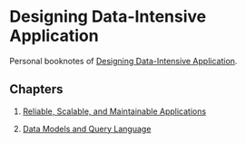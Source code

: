 # Designing Data-Intensive Application

Personal booknotes of [Designing Data-Intensive Application](https://www.amazon.com/Designing-Data-Intensive-Applications-Reliable-Maintainable/dp/1449373321/ref=sr_1_1?ie=UTF8&qid=1514058162&sr=8-1&keywords=designing+data+intensive+applications).

## Chapters

1. [Reliable, Scalable, and Maintainable Applications](./chapter-1.md)

2. [Data Models and Query Language](./chapter-2.md)
